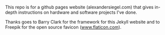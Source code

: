 This repo is for a github pages website (alexandersiegel.com) that gives in-depth instructions on hardware and software projects I've done.

Thanks goes to Barry Clark for the framework for this Jekyll website and to Freepik for the open source favicon (www.flaticon.com). 
